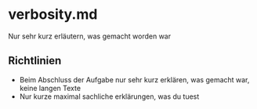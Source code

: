 # verbosity.md

Nur sehr kurz erläutern, was gemacht worden war

## Richtlinien

- Beim Abschluss der Aufgabe nur sehr kurz erklären, was gemacht war, keine langen Texte
- Nur kurze maximal sachliche erklärungen, was du tuest
